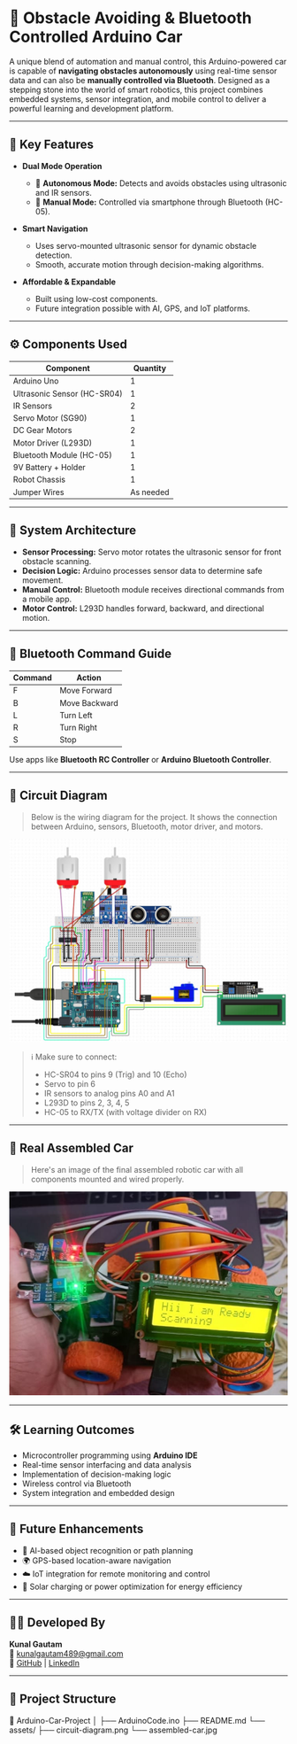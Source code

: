# 🚗 Obstacle Avoiding & Bluetooth Controlled Arduino Car

A unique blend of automation and manual control, this Arduino-powered car is capable of **navigating obstacles autonomously** using real-time sensor data and can also be **manually controlled via Bluetooth**. Designed as a stepping stone into the world of smart robotics, this project combines embedded systems, sensor integration, and mobile control to deliver a powerful learning and development platform.

---

## 🧠 Key Features

- **Dual Mode Operation**
  - 🔄 **Autonomous Mode:** Detects and avoids obstacles using ultrasonic and IR sensors.
  - 📱 **Manual Mode:** Controlled via smartphone through Bluetooth (HC-05).

- **Smart Navigation**
  - Uses servo-mounted ultrasonic sensor for dynamic obstacle detection.
  - Smooth, accurate motion through decision-making algorithms.

- **Affordable & Expandable**
  - Built using low-cost components.
  - Future integration possible with AI, GPS, and IoT platforms.

---

## ⚙️ Components Used

| Component                  | Quantity |
|---------------------------|----------|
| Arduino Uno               | 1        |
| Ultrasonic Sensor (HC-SR04) | 1        |
| IR Sensors                | 2        |
| Servo Motor (SG90)        | 1        |
| DC Gear Motors            | 2        |
| Motor Driver (L293D)      | 1        |
| Bluetooth Module (HC-05)  | 1        |
| 9V Battery + Holder       | 1        |
| Robot Chassis             | 1        |
| Jumper Wires              | As needed |

---

## 🧩 System Architecture

- **Sensor Processing:** Servo motor rotates the ultrasonic sensor for front obstacle scanning.
- **Decision Logic:** Arduino processes sensor data to determine safe movement.
- **Manual Control:** Bluetooth module receives directional commands from a mobile app.
- **Motor Control:** L293D handles forward, backward, and directional motion.

---

## 📲 Bluetooth Command Guide

| Command | Action        |
|---------|---------------|
| F       | Move Forward  |
| B       | Move Backward |
| L       | Turn Left     |
| R       | Turn Right    |
| S       | Stop          |

Use apps like **Bluetooth RC Controller** or **Arduino Bluetooth Controller**.

---

## 🔌 Circuit Diagram

> Below is the wiring diagram for the project. It shows the connection between Arduino, sensors, Bluetooth, motor driver, and motors.

![Circuit Diagram](assests/circuit-diagram.png)

> ℹ️ Make sure to connect:
> - HC-SR04 to pins 9 (Trig) and 10 (Echo)
> - Servo to pin 6
> - IR sensors to analog pins A0 and A1
> - L293D to pins 2, 3, 4, 5
> - HC-05 to RX/TX (with voltage divider on RX)

---

## 🤖 Real Assembled Car

> Here's an image of the final assembled robotic car with all components mounted and wired properly.

![Assembled Car](assests/car.jpg)

---

## 🛠 Learning Outcomes

- Microcontroller programming using **Arduino IDE**
- Real-time sensor interfacing and data analysis
- Implementation of decision-making logic
- Wireless control via Bluetooth
- System integration and embedded design

---

## 🚀 Future Enhancements

- 🤖 AI-based object recognition or path planning
- 🌍 GPS-based location-aware navigation
- ☁️ IoT integration for remote monitoring and control
- 🔋 Solar charging or power optimization for energy efficiency

---

## 👨‍💻 Developed By

**Kunal Gautam**  
📧 [kunalgautam489@gmail.com](mailto:kunalgautam489@gmail.com)  
🔗 [GitHub](https://github.com/kunal654) | [LinkedIn](https://www.linkedin.com/in/kunal-gautam-2981b2292/)

---

## 📁 Project Structure

📁 Arduino-Car-Project
│
├── ArduinoCode.ino
├── README.md
└── assets/
├── circuit-diagram.png
└── assembled-car.jpg

